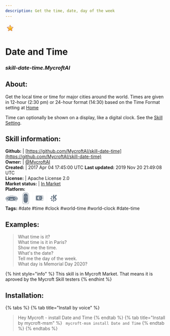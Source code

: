 ```yaml
--- 
description: Get the time, date, day of the week
---
```


![](../.gitbook/assets/star.png)  
# Date and Time  
### _skill-date-time.MycroftAI_  
## About:  
Get the local time or time for major cities around the world.  Times
are given in 12-hour (2:30 pm) or 24-hour format (14:30) based on the
Time Format setting at [Home](https://home.mycroft.ai/#/setting/basic)

Time can optionally be shown on a display, like a digital clock.  See
the [Skill Setting](https://home.mycroft.ai/#/skill).

## Skill information:  
**Github:** | [https://github.com/MycroftAI/skill-date-time](https://github.com/MycroftAI/skill-date-time)  
**Owner:** | [@MycroftAI](https://github.com/MycroftAI)  
**Created:** | 2017 Apr 04 17:45:00 UTC  **Last updated:** 2019 Nov 20 21:49:08 UTC  
**License:** | Apache License 2.0  
**Market status:** | [In Market](https://market.mycroft.ai/skill/mycroft-date-time)  
**Platform:**  
 ![](../.gitbook/assets/mark-1-icon.png)  ![](../.gitbook/assets/mark-2-icon.png)  ![](../.gitbook/assets/picroft-icon.png)  ![](../.gitbook/assets/kde.png)   
**Tags:** \#date \#time \#clock \#world-time \#world-clock \#date-time   
## Examples:  
> What time is it?  
> What time is it in Paris?  
> Show me the time.  
> What's the date?  
> Tell me the day of the week.  
> What day is Memorial Day 2020?  
  
{% hint style="info" %}
This skill is in Mycroft Market. That means it is aproved by the Mycroft Skill testers
{% endhint %}
    
## Installation:  
{% tabs %}
{% tab title="Install by voice" %}
> Hey Mycroft - install Date and Time
{% endtab %}
  {% tab title="Install by mycroft-msm" %}
``` mycroft-msm install Date and Time```
{% endtab %}
  {% endtabs %}
  